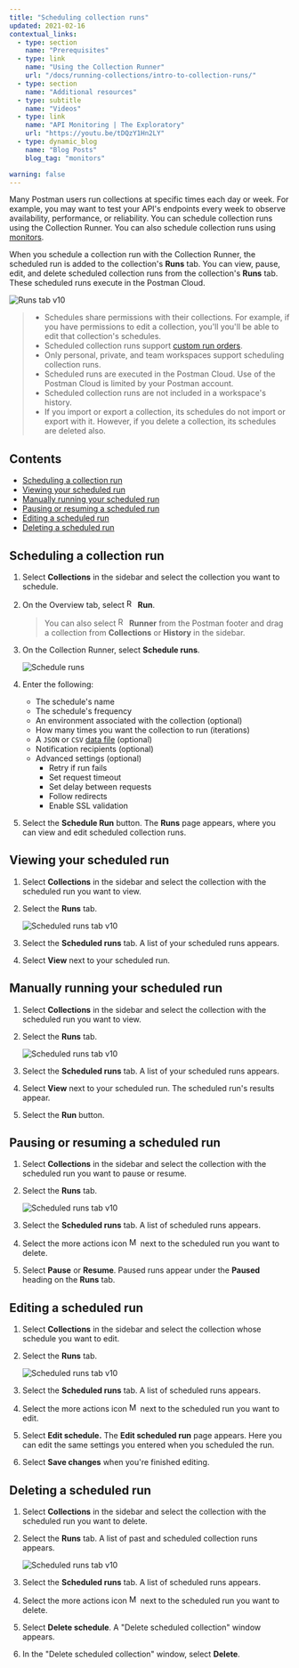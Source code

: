 ```yaml
---
title: "Scheduling collection runs"
updated: 2021-02-16
contextual_links:
  - type: section
    name: "Prerequisites"
  - type: link
    name: "Using the Collection Runner"
    url: "/docs/running-collections/intro-to-collection-runs/"
  - type: section
    name: "Additional resources"
  - type: subtitle
    name: "Videos"
  - type: link
    name: "API Monitoring | The Exploratory"
    url: "https://youtu.be/tDQzY1Hn2LY"
  - type: dynamic_blog
    name: "Blog Posts"
    blog_tag: "monitors"

warning: false
---
```


Many Postman users run collections at specific times each day or week. For example, you may want to test your API's endpoints every week to observe availability, performance, or reliability. You can schedule collection runs using the Collection Runner. You can also schedule collection runs using [monitors](/docs/running-collections/scheduling-collection-runs-monitors/).

When you schedule a collection run with the Collection Runner, the scheduled run is added to the collection's **Runs** tab. You can view, pause, edit, and delete scheduled collection runs from the collection's **Runs** tab. These scheduled runs execute in the Postman Cloud.

<img alt="Runs tab v10" src="https://assets.postman.com/postman-docs/v10/scheduled-runs-v10.jpg"/>

> * Schedules share permissions with their collections. For example, if you have permissions to edit a collection, you'll you'll be able to edit that collection's schedules.
> * Scheduled collection runs support [custom run orders](/docs/running-collections/building-workflows/).
> * Only personal, private, and team workspaces support scheduling collection runs.
> * Scheduled runs are executed in the Postman Cloud. Use of the Postman Cloud is limited by your Postman account.
> * Scheduled collection runs are not included in a workspace's history.
> * If you import or export a collection, its schedules do not import or export with it. However, if you delete a collection, its schedules are deleted also.

## Contents

* [Scheduling a collection run](#scheduling-a-collection-run)
* [Viewing your scheduled run](#viewing-your-scheduled-run)
* [Manually running your scheduled run](#manually-running-your-scheduled-run)
* [Pausing or resuming a scheduled run](#pausing-or-resuming-a-scheduled-run)
* [Editing a scheduled run](#editing-a-scheduled-run)
* [Deleting a scheduled run](#deleting-a-scheduled-run)

<!-- * [Check usage for your run]()
TODO: Add this content. More info needed; awaiting response to question in review draft docs. -->

## Scheduling a collection run

1. Select **Collections** in the sidebar and select the collection you want to schedule.

1. On the Overview tab, select <img alt="Runner icon" src="https://assets.postman.com/postman-docs/icon-runner-v9.jpg#icon" width="16px"> **Run**.

    > You can also select <img alt="Runner icon" src="https://assets.postman.com/postman-docs/icon-runner-v9.jpg#icon" width="16px"> __Runner__ from the Postman footer and drag a collection from __Collections__ or __History__ in the sidebar.

1. On the Collection Runner, select **Schedule runs**.

    ![Schedule runs](https://assets.postman.com/postman-docs/v10/schedule-runs-1-v10.jpg)

1. Enter the following:
    * The schedule's name
    * The schedule's frequency
    * An environment associated with the collection (optional)
    * How many times you want the collection to run (iterations)
    * A `JSON` or `CSV` [data file](/docs/running-collections/working-with-data-files/) (optional)
    * Notification recipients (optional)
    * Advanced settings (optional)
      * Retry if run fails
      * Set request timeout
      * Set delay between requests
      * Follow redirects
      * Enable SSL validation

1. Select the **Schedule Run** button. The **Runs** page appears, where you can view and edit scheduled collection runs.

## Viewing your scheduled run

1. Select **Collections** in the sidebar and select the collection with the scheduled run you want to view.

1. Select the **Runs** tab.

    ![Scheduled runs tab v10](https://assets.postman.com/postman-docs/v10/scheduled-runs-tab-v10.jpg)

1. Select the **Scheduled runs** tab. A list of your scheduled runs appears.

1. Select **View** next to your scheduled run.

## Manually running your scheduled run

1. Select **Collections** in the sidebar and select the collection with the scheduled run you want to view.

1. Select the **Runs** tab.

    ![Scheduled runs tab v10](https://assets.postman.com/postman-docs/v10/scheduled-runs-tab-v10.jpg)

1. Select the **Scheduled runs** tab. A list of your scheduled runs appears.

1. Select **View** next to your scheduled run. The scheduled run's results appear.

1. Select the **Run** button.

## Pausing or resuming a scheduled run

1. Select **Collections** in the sidebar and select the collection with the scheduled run you want to pause or resume.

1. Select the **Runs** tab.

    ![Scheduled runs tab v10](https://assets.postman.com/postman-docs/v10/scheduled-runs-tab-v10.jpg)

1. Select the **Scheduled runs** tab. A list of scheduled runs appears.

1. Select the more actions icon <img alt="More actions icon" src="https://assets.postman.com/postman-docs/icon-more-actions-v9.jpg#icon" width="16px"> next to the scheduled run you want to delete.

1. Select **Pause** or **Resume**. Paused runs appear under the **Paused** heading on the **Runs** tab.

## Editing a scheduled run

1. Select **Collections** in the sidebar and select the collection whose schedule you want to edit.

1. Select the **Runs** tab.

    ![Scheduled runs tab v10](https://assets.postman.com/postman-docs/v10/scheduled-runs-tab-v10.jpg)

1. Select the **Scheduled runs** tab. A list of scheduled runs appears.

1. Select the more actions icon <img alt="More actions icon" src="https://assets.postman.com/postman-docs/icon-more-actions-v9.jpg#icon" width="16px"> next to the scheduled run you want to edit.

1. Select **Edit schedule.** The **Edit scheduled run** page appears. Here you can edit the same settings you entered when you scheduled the run.

1. Select **Save changes** when you're finished editing.

## Deleting a scheduled run

1. Select **Collections** in the sidebar and select the collection with the scheduled run you want to delete.

1. Select the **Runs** tab. A list of past and scheduled collection runs appears.

    ![Scheduled runs tab v10](https://assets.postman.com/postman-docs/v10/scheduled-runs-tab-v10.jpg)

1. Select the **Scheduled runs** tab. A list of scheduled runs appears.

1. Select the more actions icon <img alt="More actions icon" src="https://assets.postman.com/postman-docs/icon-more-actions-v9.jpg#icon" width="16px"> next to the scheduled run you want to delete.

1. Select **Delete schedule**. A "Delete scheduled collection" window appears.

1. In the "Delete scheduled collection" window, select **Delete**.
